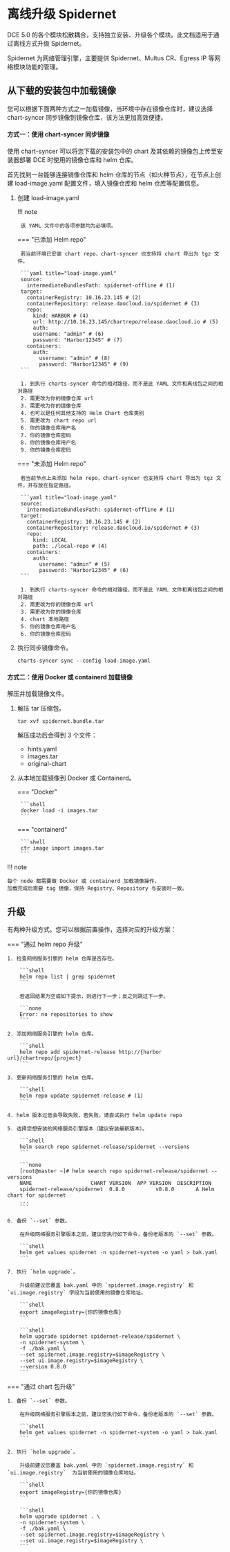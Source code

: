 # 离线升级 Spidernet

DCE 5.0 的各个模块松散耦合，支持独立安装、升级各个模块。此文档适用于通过离线方式升级 Spidernet。

Spidernet 为网络管理引擎，主要提供 Spidernet、Multus CR、Egress IP 等网络模块功能的管理。

## 从下载的安装包中加载镜像

您可以根据下面两种方式之一加载镜像，当环境中存在镜像仓库时，建议选择 chart-syncer 同步镜像到镜像仓库，该方法更加高效便捷。

#### 方式一：使用 chart-syncer 同步镜像

使用 chart-syncer 可以将您下载的安装包中的 chart 及其依赖的镜像包上传至安装器部署 DCE 时使用的镜像仓库和 helm 仓库。

首先找到一台能够连接镜像仓库和 helm 仓库的节点（如火种节点），在节点上创建 load-image.yaml 配置文件，填入镜像仓库和 helm 仓库等配置信息。

1. 创建 load-image.yaml

    !!! note  

        该 YAML 文件中的各项参数均为必填项。
  
    === "已添加 Helm repo"

        若当前环境已安装 chart repo，chart-syncer 也支持将 chart 导出为 tgz 文件。
  
        ```yaml title="load-image.yaml"
        source:
          intermediateBundlesPath: spidernet-offline # (1)
        target:
          containerRegistry: 10.16.23.145 # (2)
          containerRepository: release.daocloud.io/spidernet # (3)
          repo:
            kind: HARBOR # (4)
            url: http://10.16.23.145/chartrepo/release.daocloud.io # (5)
            auth:
            username: "admin" # (6)
            password: "Harbor12345" # (7)
          containers:
            auth:
              username: "admin" # (8)
              password: "Harbor12345" # (9)
        ```
  
        1. 到执行 charts-syncer 命令的相对路径，而不是此 YAML 文件和离线包之间的相对路径
        2. 需更改为你的镜像仓库 url
        3. 需更改为你的镜像仓库
        4. 也可以是任何其他支持的 Helm Chart 仓库类别
        5. 需更改为 chart repo url
        6. 你的镜像仓库用户名
        7. 你的镜像仓库密码
        8. 你的镜像仓库用户名
        9. 你的镜像仓库密码 

    === "未添加 Helm repo"

        若当前节点上未添加 helm repo，chart-syncer 也支持将 chart 导出为 tgz 文件，并存放在指定路径。

        ```yaml title="load-image.yaml"
        source:
          intermediateBundlesPath: spidernet-offline # (1)
        target:
          containerRegistry: 10.16.23.145 # (2)
          containerRepository: release.daocloud.io/spidernet # (3)
          repo:
            kind: LOCAL
            path: ./local-repo # (4)
          containers:
            auth:
              username: "admin" # (5)
              password: "Harbor12345" # (6)
        ```
  
        1. 到执行 charts-syncer 命令的相对路径，而不是此 YAML 文件和离线包之间的相对路径
        2. 需更改为你的镜像仓库 url
        3. 需更改为你的镜像仓库
        4. chart 本地路径
        5. 你的镜像仓库用户名
        6. 你的镜像仓库密码

1. 执行同步镜像命令。
  
    ```shell
    charts-syncer sync --config load-image.yaml
    ```
  
#### 方式二：使用 Docker 或 containerd 加载镜像

解压并加载镜像文件。

1. 解压 tar 压缩包。

    ```shell
    tar xvf spidernet.bundle.tar
    ```
  
    解压成功后会得到 3 个文件：

    - hints.yaml
    - images.tar
    - original-chart

2. 从本地加载镜像到 Docker 或 Containerd。
  
    === "Docker"

        ```shell
        docker load -i images.tar
        ```

    === "containerd"

        ```shell
        ctr image import images.tar
        ```

!!! note

    每个 node 都需要做 Docker 或 containerd 加载镜像操作，
    加载完成后需要 tag 镜像，保持 Registry、Repository 与安装时一致。

## 升级

有两种升级方式。您可以根据前置操作，选择对应的升级方案：

=== "通过 helm repo 升级"

    1. 检查网络服务引擎的 helm 仓库是否存在。

        ```shell
        helm repo list | grep spidernet
        ```

        若返回结果为空或如下提示，则进行下一步；反之则跳过下一步。

        ```none
        Error: no repositories to show
        ```

    2. 添加网络服务引擎的 helm 仓库。

        ```shell
        helm repo add spidernet-release http://{harbor url}/chartrepo/{project}
        ```

    3. 更新网络服务引擎的 helm 仓库。

        ```shell
        helm repo update spidernet-release # (1)
        ```

    4. helm 版本过低会导致失败，若失败，请尝试执行 helm update repo

    5. 选择您想安装的网络服务引擎版本（建议安装最新版本）。

        ```shell
        helm search repo spidernet-release/spidernet --versions
        ```

        ```none
        [root@master ~]# helm search repo spidernet-release/spidernet --versions
        NAME                   CHART VERSION  APP VERSION  DESCRIPTION
        spidernet-release/spidernet  0.8.0          v0.8.0       A Helm chart for spidernet
        ...
        ```

    6. 备份 `--set` 参数。

        在升级网络服务引擎版本之前，建议您执行如下命令，备份老版本的 `--set` 参数。

        ```shell
        helm get values spidernet -n spidernet-system -o yaml > bak.yaml
        ```

    7. 执行 `helm upgrade`。

        升级前建议您覆盖 bak.yaml 中的 `spidernet.image.registry` 和 `ui.image.registry` 字段为当前使用的镜像仓库地址。

        ```shell
        export imageRegistry={你的镜像仓库}
        ```

        ```shell
        helm upgrade spidernet spidernet-release/spidernet \
        -n spidernet-system \
        -f ./bak.yaml \
        --set spidernet.image.registry=$imageRegistry \
        --set ui.image.registry=$imageRegistry \
        --version 0.8.0
        ```

=== "通过 chart 包升级"

    1. 备份 `--set` 参数。

        在升级网络服务引擎版本之前，建议您执行如下命令，备份老版本的 `--set` 参数。

        ```shell
        helm get values spidernet -n spidernet-system -o yaml > bak.yaml
        ```

    2. 执行 `helm upgrade`。

        升级前建议您覆盖 bak.yaml 中的 `spidernet.image.registry` 和 `ui.image.registry`  为当前使用的镜像仓库地址。

        ```shell
        export imageRegistry={你的镜像仓库}
        ```

        ```shell
        helm upgrade spidernet . \
        -n spidernet-system \
        -f ./bak.yaml \
        --set spidernet.image.registry=$imageRegistry \
        --set ui.image.registry=$imageRegistry \
        ```
